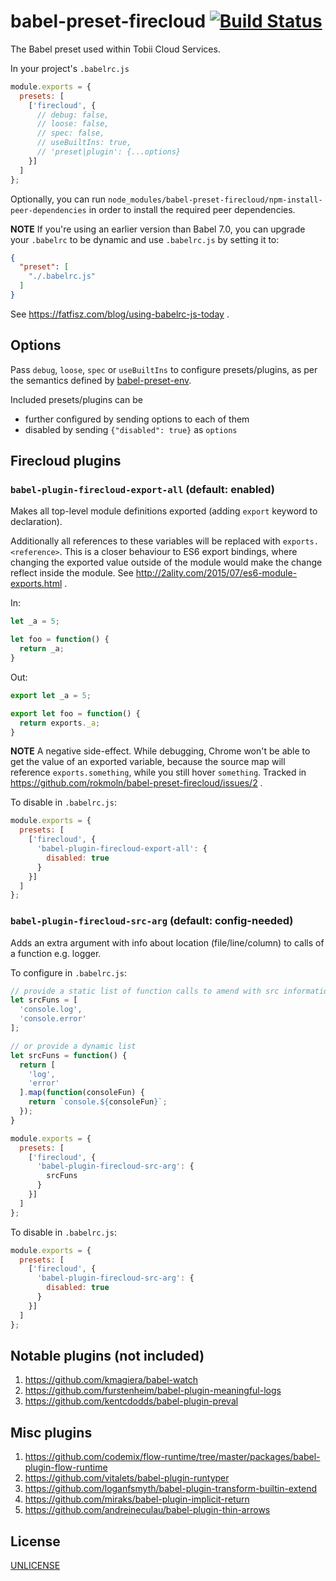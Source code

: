 # babel-preset-firecloud [![Build Status][2]][1]

The Babel preset used within Tobii Cloud Services.

In your project's `.babelrc.js`

```js
module.exports = {
  presets: [
    ['firecloud', {
      // debug: false,
      // loose: false,
      // spec: false,
      // useBuiltIns: true,
      // 'preset|plugin': {...options}
    }]
  ]
};
```

Optionally, you can run `node_modules/babel-preset-firecloud/npm-install-peer-dependencies`
in order to install the required peer dependencies.

**NOTE** If you're using an earlier version than Babel 7.0, you can upgrade your `.babelrc` to be dynamic
and use `.babelrc.js` by setting it to:

```json
{
  "preset": [
    "./.babelrc.js"
  ]
}
```

See https://fatfisz.com/blog/using-babelrc-js-today .


## Options

Pass `debug`, `loose`, `spec` or `useBuiltIns` to configure presets/plugins,
as per the semantics defined by [babel-preset-env](https://github.com/babel/babel-preset-env).

Included presets/plugins can be

- further configured by sending options to each of them
- disabled by sending `{"disabled": true}` as `options`


## Firecloud plugins

### `babel-plugin-firecloud-export-all` (default: enabled)

Makes all top-level module definitions exported (adding `export` keyword to declaration).

Additionally all references to these variables will be replaced with `exports.<reference>`.
This is a closer behaviour to ES6 export bindings,
where changing the exported value outside of the module would make the change reflect inside the module.
See http://2ality.com/2015/07/es6-module-exports.html .

In:

```js
let _a = 5;

let foo = function() {
  return _a;
}
```

Out:

```js
export let _a = 5;

export let foo = function() {
  return exports._a;
}
```

**NOTE** A negative side-effect. While debugging, Chrome won't be able to get the value of an exported variable,
because the source map will reference `exports.something`, while you still hover `something`.
Tracked in https://github.com/rokmoln/babel-preset-firecloud/issues/2 .

To disable in `.babelrc.js`:

```js
module.exports = {
  presets: [
    ['firecloud', {
      'babel-plugin-firecloud-export-all': {
        disabled: true
      }
    }]
  ]
};
```

### `babel-plugin-firecloud-src-arg` (default: config-needed)

Adds an extra argument with info about location (file/line/column) to calls of a function e.g. logger.

To configure in `.babelrc.js`:

```js
// provide a static list of function calls to amend with src information
let srcFuns = [
  'console.log',
  'console.error'
];

// or provide a dynamic list
let srcFuns = function() {
  return [
    'log',
    'error'
  ].map(function(consoleFun) {
    return `console.${consoleFun}`;
  });
}

module.exports = {
  presets: [
    ['firecloud', {
      'babel-plugin-firecloud-src-arg': {
        srcFuns
      }
    }]
  ]
};
```

To disable in `.babelrc.js`:

```js
module.exports = {
  presets: [
    ['firecloud', {
      'babel-plugin-firecloud-src-arg': {
        disabled: true
      }
    }]
  ]
};
```


## Notable plugins (not included)

1. https://github.com/kmagiera/babel-watch
1. https://github.com/furstenheim/babel-plugin-meaningful-logs
1. https://github.com/kentcdodds/babel-plugin-preval


## Misc plugins

1. https://github.com/codemix/flow-runtime/tree/master/packages/babel-plugin-flow-runtime
1. https://github.com/vitalets/babel-plugin-runtyper
1. https://github.com/loganfsmyth/babel-plugin-transform-builtin-extend
1. https://github.com/miraks/babel-plugin-implicit-return
1. https://github.com/andreineculau/babel-plugin-thin-arrows


## License

[UNLICENSE](UNLICENSE)


  [1]: https://travis-ci.com/rokmoln/babel-preset-firecloud
  [2]: https://travis-ci.com/rokmoln/babel-preset-firecloud.svg?branch=master
